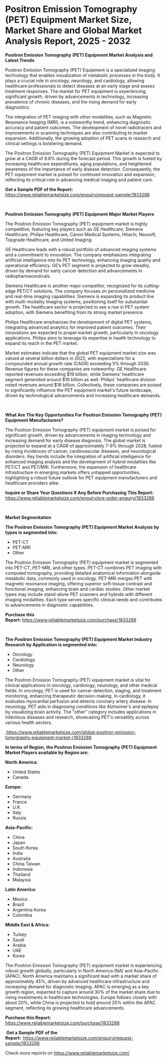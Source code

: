 <p><h1>Positron Emission Tomography (PET) Equipment Market Size, Market Share and Global Market Analysis Report, 2025 - 2032</h1></p><p><strong>Positron Emission Tomography (PET) Equipment Market Analysis and Latest Trends</strong></p>
<p><p>Positron Emission Tomography (PET) Equipment is a specialized imaging technology that enables visualization of metabolic processes in the body. It plays a crucial role in oncology, neurology, and cardiology, allowing healthcare professionals to detect diseases at an early stage and assess treatment responses. The market for PET equipment is experiencing significant growth, driven by advancements in technology, increasing prevalence of chronic diseases, and the rising demand for early diagnostics.</p><p>The integration of PET imaging with other modalities, such as Magnetic Resonance Imaging (MRI), is a noteworthy trend, enhancing diagnostic accuracy and patient outcomes. The development of novel radiotracers and improvements in scanning techniques are also contributing to market expansion. Additionally, the growing adoption of PET scans in research and clinical settings is bolstering demand.</p><p>The Positron Emission Tomography (PET) Equipment Market is expected to grow at a CAGR of 9.8% during the forecast period. This growth is fueled by increasing healthcare expenditures, aging populations, and heightened awareness of the importance of early disease detection. Consequently, the PET equipment market is poised for continued innovation and expansion, reflecting its critical role in advancing medical imaging and patient care.</p></p>
<p><strong>Get a Sample PDF of the Report:&nbsp;</strong> <a href="https://www.reliablemarketsize.com/enquiry/request-sample/1833288?utm_campaign=2949&utm_medium=2&utm_source=Github&utm_content=ia&utm_term=05032025&utm_id=positron-emission-tomography-pet-equipment">https://www.reliablemarketsize.com/enquiry/request-sample/1833288</a></p>
<p>&nbsp;</p>
<p><strong>Positron Emission Tomography (PET) Equipment Major Market Players</strong></p>
<p><p>The Positron Emission Tomography (PET) equipment market is highly competitive, featuring key players such as GE Healthcare, Siemens Healthcare, Philips Healthcare, Canon Medical Systems, Hitachi, Neusoft, Topgrade Healthcare, and United Imaging. </p><p>GE Healthcare leads with a robust portfolio of advanced imaging systems and a commitment to innovation. The company emphasizes integrating artificial intelligence into its PET technology, enhancing imaging quality and operational efficiency. GE’s PET segment is projected to grow steadily, driven by demand for early cancer detection and advancements in radiopharmaceuticals.</p><p>Siemens Healthcare is another major competitor, recognized for its cutting-edge PET/CT solutions. The company focuses on personalized medicine and real-time imaging capabilities. Siemens is expanding its product line with multi-modality imaging systems, positioning itself for substantial growth. The healthcare sector is projected to see a rise in PET system adoption, with Siemens benefiting from its strong market presence.</p><p>Philips Healthcare emphasizes the development of digital PET systems, integrating advanced analytics for improved patient outcomes. Their innovations are expected to propel market growth, particularly in oncology applications. Philips aims to leverage its expertise in health technology to expand its reach in the PET market.</p><p>Market estimates indicate that the global PET equipment market size was valued at several billion dollars in 2022, with expectations for a compounded annual growth rate (CAGR) exceeding 5% through 2030. Revenue figures for these companies are noteworthy: GE Healthcare reported revenues exceeding $19 billion, while Siemens' healthcare segment generated around $19 billion as well. Philips' healthcare division noted revenues around $18 billion. Collectively, these companies are poised to significantly influence the PET equipment market's future landscape, driven by technological advancements and increasing healthcare demands.</p></p>
<p>&nbsp;</p>
<p><strong>What Are The Key Opportunities For Positron Emission Tomography (PET) Equipment Manufacturers?</strong></p>
<p><p>The Positron Emission Tomography (PET) equipment market is poised for significant growth, driven by advancements in imaging technology and increasing demand for early disease diagnosis. The global market is projected to expand at a CAGR of approximately 7-9% through 2028, fueled by rising incidences of cancer, cardiovascular diseases, and neurological disorders. Key trends include the integration of artificial intelligence for enhanced imaging analysis and the development of hybrid modalities like PET/CT and PET/MRI. Furthermore, the expansion of healthcare infrastructure in emerging markets offers untapped opportunities, highlighting a robust future outlook for PET equipment manufacturers and healthcare providers alike.</p></p>
<p><strong>Inquire or Share Your Questions If Any Before Purchasing This Report:</strong> <a href="https://www.reliablemarketsize.com/enquiry/pre-order-enquiry/1833288?utm_campaign=2949&utm_medium=2&utm_source=Github&utm_content=ia&utm_term=05032025&utm_id=positron-emission-tomography-pet-equipment">https://www.reliablemarketsize.com/enquiry/pre-order-enquiry/1833288</a></p>
<p>&nbsp;</p>
<p><strong>Market Segmentation</strong></p>
<p><strong>The Positron Emission Tomography (PET) Equipment Market Analysis by types is segmented into:</strong></p>
<p><ul><li>PET-CT</li><li>PET-MRI</li><li>Other</li></ul></p>
<p><p>The Positron Emission Tomography (PET) equipment market is segmented into PET-CT, PET-MRI, and other types. PET-CT combines PET imaging with computed tomography, providing detailed anatomical information alongside metabolic data, commonly used in oncology. PET-MRI merges PET with magnetic resonance imaging, offering superior soft-tissue contrast and functional imaging, enhancing brain and cardiac studies. Other market types may include stand-alone PET scanners and hybrids with different imaging modalities. Each type serves specific clinical needs and contributes to advancements in diagnostic capabilities.</p></p>
<p><strong>Purchase this Report:&nbsp;</strong><a href="https://www.reliablemarketsize.com/purchase/1833288?utm_campaign=2949&utm_medium=2&utm_source=Github&utm_content=ia&utm_term=05032025&utm_id=positron-emission-tomography-pet-equipment">https://www.reliablemarketsize.com/purchase/1833288</a></p>
<p>&nbsp;</p>
<p><strong>The Positron Emission Tomography (PET) Equipment Market Industry Research by Application is segmented into:</strong></p>
<p><ul><li>Oncology</li><li>Cardiology</li><li>Neurology</li><li>Other</li></ul></p>
<p><p>The Positron Emission Tomography (PET) equipment market is vital for clinical applications in oncology, cardiology, neurology, and other medical fields. In oncology, PET is used for cancer detection, staging, and treatment monitoring, enhancing therapeutic decision-making. In cardiology, it evaluates myocardial perfusion and detects coronary artery disease. In neurology, PET aids in diagnosing conditions like Alzheimer's and epilepsy by visualizing brain activity. The "other" category includes applications in infectious diseases and research, showcasing PET's versatility across various health sectors.</p></p>
<p><a href="https://www.reliablemarketsize.com/global-positron-emission-tomography-equipment-market-r1833288?utm_campaign=2949&utm_medium=2&utm_source=Github&utm_content=ia&utm_term=05032025&utm_id=positron-emission-tomography-pet-equipment">&nbsp;https://www.reliablemarketsize.com/global-positron-emission-tomography-equipment-market-r1833288</a></p>
<p><strong>In terms of Region, the Positron Emission Tomography (PET) Equipment Market Players available by Region are:</strong></p>
<p>
    <p> <strong> North America: </strong>
        <ul>
            <li>United States</li>
            <li>Canada</li>
        </ul>
        </p> 
    <p> <strong> Europe: </strong>
        <ul>
            <li>Germany</li>
            <li>France</li>
            <li>U.K.</li>
            <li>Italy</li>
            <li>Russia</li>
        </ul>
        </p> 
    <p> <strong> Asia-Pacific: </strong>
        <ul>
            <li>China</li>
            <li>Japan</li>
            <li>South Korea</li>
            <li>India</li>
            <li>Australia</li>
            <li>China Taiwan</li>
            <li>Indonesia</li>
            <li>Thailand</li>
            <li>Malaysia</li>
        </ul>
        </p> 
    <p> <strong> Latin America: </strong>
        <ul>
            <li>Mexico</li>
            <li>Brazil</li>
            <li>Argentina Korea</li>
            <li>Colombia</li>
        </ul>
        </p> 
    <p> <strong> Middle East & Africa: </strong>
        <ul>
            <li>Turkey</li>
            <li>Saudi</li>
            <li>Arabia</li>
            <li>UAE</li>
            <li>Korea</li>
        </ul>
    </p>
    </p>
<p><p>The Positron Emission Tomography (PET) equipment market is experiencing robust growth globally, particularly in North America (NA) and Asia-Pacific (APAC). North America maintains a significant lead with a market share of approximately 45%, driven by advanced healthcare infrastructure and increasing demand for diagnostic imaging. APAC is emerging as a key growth region, expected to capture around 30% of the market share due to rising investments in healthcare technologies. Europe follows closely with about 20%, while China is projected to hold around 25% within the APAC segment, reflecting its growing healthcare advancements.</p></p>
<p><strong>Purchase this Report: </strong><a href="https://www.reliablemarketsize.com/purchase/1833288?utm_campaign=2949&utm_medium=2&utm_source=Github&utm_content=ia&utm_term=05032025&utm_id=positron-emission-tomography-pet-equipment">https://www.reliablemarketsize.com/purchase/1833288</a></p>
<p>&nbsp;<strong>Get a Sample PDF of the Report:&nbsp;&nbsp;</strong><a href="https://www.reliablemarketsize.com/enquiry/request-sample/1833288?utm_campaign=2949&utm_medium=2&utm_source=Github&utm_content=ia&utm_term=05032025&utm_id=positron-emission-tomography-pet-equipment">https://www.reliablemarketsize.com/enquiry/request-sample/1833288</a></p>
<p><strong></strong></p>
<p>Check more reports on <a href="https://www.reliablemarketsize.com/?utm_campaign=2949&utm_medium=2&utm_source=Github&utm_content=ia&utm_term=05032025&utm_id=positron-emission-tomography-pet-equipment">https://www.reliablemarketsize.com/</a></p>